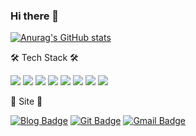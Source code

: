 ### Hi there 👋

[![Anurag's GitHub stats](https://github-readme-stats.vercel.app/api?username=cham0919&theme=tokyonight)](https://github.com/anuraghazra/github-readme-stats)

🛠 Tech Stack 🛠

<img src="https://img.shields.io/badge/Java-inactive?style=flat-square&logo=Java&logoColor=white"/></a> 
<img src="https://img.shields.io/badge/JavaScript-yellow?style=flat-square&logo=JavaScript&logoColor=white"/></a>
<img src="https://img.shields.io/badge/CSS-blue?style=flat-square&logo=CSS Wizardry&logoColor=white"/></a>
<img src="https://img.shields.io/badge/spring-success?style=flat-square&logo=Spring&logoColor=white"/></a>
<img src="https://img.shields.io/badge/MySQL-9cf?style=flat-square&logo=MySQL&logoColor=white"/></a>
<img src="https://img.shields.io/badge/Oracle-red?style=flat-square&logo=Oracle&logoColor=white"/></a>
<img src="https://img.shields.io/badge/Hibernate-blueviolet?style=flat-square&logo=Hibernate&logoColor=white"/></a>
<img src="https://img.shields.io/badge/TypeScript-important?style=flat-square&logo=TypeScript&logoColor=white"/></a>
 

🤔 Site 🤔

 [![Blog Badge](https://img.shields.io/badge/Git-black?style=flat-square&logo=Git&logoColor=white&link=https://github.com/cham0919)](https://github.com/cham0919)
 [![Git Badge](https://img.shields.io/badge/Blog-brightgreen?style=flat-square&logo=Bloglovin&logoColor=white&link=https://velog.io/@cham)](https://velog.io/@cham)
 [![Gmail Badge](https://img.shields.io/badge/Gmail-d14836?style=flat-square&logo=Gmail&logoColor=white&link=mailto:ckadl0118@gmail.com)](mailto:ckadl0118@gmail.com)
    
<!--
**cham0919/cham0919** is a ✨ _special_ ✨ repository because its `README.md` (this file) appears on your GitHub profile.

Here are some ideas to get you started:

- 🔭 I’m currently working on ...
- 🌱 I’m currently learning ...
- 👯 I’m looking to collaborate on ...
- 🤔 I’m looking for help with ...
- 💬 Ask me about ...
- 📫 How to reach me: ...
- 😄 Pronouns: ...
- ⚡ Fun fact: ...
-->
